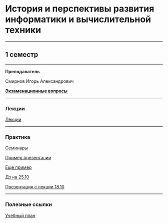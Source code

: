 # История и перспективы развития информатики и вычислительной техники
____________
## 1 семестр
___________
**Преподаватель**

Смирнов Игорь Александрович

[**Экзаменационные вопросы**](https://github.com/Veldorn/SPbGTI/blob/main/Files/HistoryCS%26CH/Вопросы%20к%20зачету.pdf)
___________
### Лекции
[Лекции](https://github.com/Veldorn/SPbGTI/blob/main/Files/HistoryCS%26CH/Лекции%20.pdf)
___________
### Практика
[Семинары](https://github.com/Veldorn/SPbGTI/blob/main/Files/HistoryCS%26CH/Семинары.pdf)

[Пример презентации](https://github.com/Veldorn/SPbGTI/blob/main/Files/HistoryCS%26CH/презентация.ppt)

[Еще пример](https://github.com/Veldorn/SPbGTI/blob/main/Files/HistoryCS%26CH/Fortran.pptx)

[Дз на 25.10](https://github.com/Veldorn/SPbGTI/blob/main/Files/HistoryCS%26CH/Doc1.docx)

[Презентация с лекции 18.10](https://github.com/Veldorn/SPbGTI/blob/main/Files/HistoryCS%26CH/История%20и%20перспективы%20развития%20информатики%20и%20вычислительной%20техники%20Лекция%203.pptx)

___________
### Полезные ссылки

[Учебный план](https://github.com/Veldorn/SPbGTI/blob/main/Files/HistoryCS%26CH/09.03.03_2019.plx.xls)
